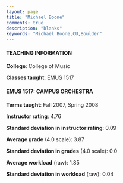 ```yaml
---
layout: page
title: "Michael Boone" 
comments: true
description: "blanks"
keywords: "Michael Boone,CU,Boulder"
---
```

<head>
<script src="https://ajax.googleapis.com/ajax/libs/jquery/2.1.3/jquery.min.js"></script>
<script src="https://dl.dropboxusercontent.com/s/pc42nxpaw1ea4o9/highcharts.js?dl=0"></script>
<!-- <script src="../assets/js/highcharts.js"></script> -->
<style type="text/css">@font-face {
	font-family: "Bebas Neue";
	src: url(https://www.filehosting.org/file/details/544349/BebasNeue Regular.otf) format("opentype");
	}
	h1.Bebas { 
		font-family: "Bebas Neue", Verdana, Tahoma;
	}
</style>
</head>
	   
#### TEACHING INFORMATION

**College**: College of Music

**Classes taught**: EMUS 1517

#### EMUS 1517: CAMPUS ORCHESTRA

**Terms taught**: Fall 2007, Spring 2008

**Instructor rating**: 4.76

**Standard deviation in instructor rating**: 0.09

**Average grade** (4.0 scale): 3.87

**Standard deviation in grades** (4.0 scale): 0.0

**Average workload** (raw): 1.85

**Standard deviation in workload** (raw): 0.04

